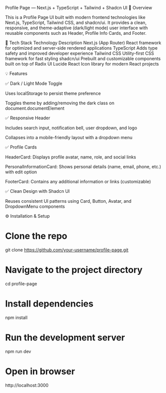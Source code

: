 Profile Page — Next.js + TypeScript + Tailwind + Shadcn UI
📌 Overview

This is a Profile Page UI built with modern frontend technologies like Next.js, TypeScript, Tailwind CSS, and shadcn/ui.
It provides a clean, responsive, and theme-adaptive (dark/light mode) user interface with reusable components such as Header, Profile Info Cards, and Footer.

🚀 Tech Stack
Technology	Description
Next.js (App Router)	React framework for optimized and server-side rendered applications
TypeScript	Adds type safety and improved developer experience
Tailwind CSS	Utility-first CSS framework for fast styling
shadcn/ui	Prebuilt and customizable components built on top of Radix UI
Lucide React	Icon library for modern React projects

💡 Features

✅ Dark / Light Mode Toggle

Uses localStorage to persist theme preference

Toggles theme by adding/removing the dark class on document.documentElement

✅ Responsive Header

Includes search input, notification bell, user dropdown, and logo

Collapses into a mobile-friendly layout with a dropdown menu

✅ Profile Cards

HeaderCard: Displays profile avatar, name, role, and social links

PersonalInformationCard: Shows personal details (name, email, phone, etc.) with edit option

FooterCard: Contains any additional information or links (customizable)

✅ Clean Design with Shadcn UI

Reuses consistent UI patterns using Card, Button, Avatar, and DropdownMenu components

⚙️ Installation & Setup
# Clone the repo
git clone https://github.com/your-username/profile-page.git

# Navigate to the project directory
cd profile-page

# Install dependencies
npm install

# Run the development server
npm run dev

# Open in browser
http://localhost:3000
